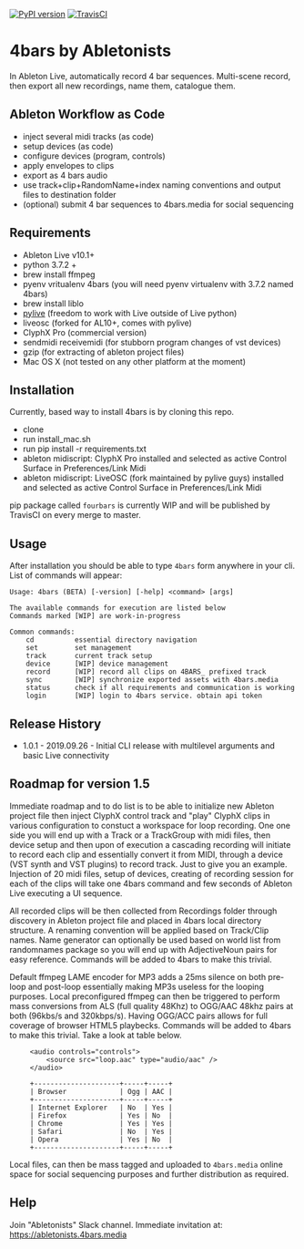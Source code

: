 [![PyPI version](https://badge.fury.io/py/fourbars.svg)](https://badge.fury.io/py/fourbars) [![TravisCI](https://api.travis-ci.com/styk-tv/4bars.svg)](https://travis-ci.com/styk-tv/4bars)


# 4bars by Abletonists
In Ableton Live, automatically record 4 bar sequences. Multi-scene record, then export all new recordings, name them, catalogue them.

## Ableton Workflow as Code
- inject several midi tracks (as code)
- setup devices (as code)
- configure devices (program, controls)
- apply envelopes to clips
- export as 4 bars audio
- use track+clip+RandomName+index naming conventions and output files to destination folder
- (optional) submit 4 bar sequences to 4bars.media for social sequencing

## Requirements
- Ableton Live v10.1+
- python 3.7.2 +
- brew install ffmpeg
- pyenv vritualenv 4bars (you will need pyenv virtualenv with 3.7.2 named 4bars)
- brew install liblo 
- [pylive](https://github.com/ideoforms/pylive) (freedom to work with Live outside of Live python)
- liveosc (forked for AL10+, comes with pylive)
- ClyphX Pro (commercial version)
- sendmidi receivemidi (for stubborn program changes of vst devices)
- gzip (for extracting of ableton project files)
- Mac OS X (not tested on any other platform at the moment)

## Installation

Currently, based way to install 4bars is by cloning this repo.

- clone 
- run install_mac.sh
- run pip install -r requirements.txt
- ableton midiscript: ClyphX Pro installed and selected as active Control Surface in Preferences/Link Midi
- ableton midiscript: LiveOSC (fork maintained by pylive guys) installed and selected as active Control Surface in Preferences/Link Midi 

pip package called `fourbars` is currently WIP and will be published by TravisCI on every merge to master.

## Usage

After installation you should be able to type `4bars` form anywhere in your cli.
List of commands will appear:

```$xslt
Usage: 4bars (BETA) [-version] [-help] <command> [args]

The available commands for execution are listed below
Commands marked [WIP] are work-in-progress

Common commands:
    cd          essential directory navigation
    set         set management
    track       current track setup
    device      [WIP] device management
    record      [WIP] record all clips on 4BARS_ prefixed track
    sync        [WIP] synchronize exported assets with 4bars.media
    status      check if all requirements and communication is working
    login       [WIP] login to 4bars service. obtain api token
```
## Release History

- 1.0.1 - 2019.09.26 - Initial CLI release with multilevel arguments and basic Live connectivity

## Roadmap for version 1.5

Immediate roadmap and to do list is to be able to initialize new Ableton project file then inject ClyphX control track and "play" ClyphX clips in various configuration to constuct a workspace for loop recording. One one side you will end up with a Track or a TrackGroup with midi files, then device setup and then upon of execution a cascading recording will initiate to record each clip and essentially convert it from MIDI, through a device (VST synth and VST plugins) to record track. Just to give you an example. Injection of 20 midi files, setup of devices, creating of recording session for each of the clips will take one 4bars command and few seconds of Ableton Live executing a UI sequence. 

All recorded clips will be then collected from Recordings folder through discovery in Ableton project file and placed in 4bars local directory structure. A renaming convention will be applied based on Track/Clip names. Name generator can optionally be used based on world list from randomnames package so you will end up with AdjectiveNoun pairs for easy reference. Commands will be added to 4bars to make this trivial.

Default ffmpeg LAME encoder for MP3 adds a 25ms silence on both pre-loop and post-loop essentially making MP3s useless for the looping purposes. Local preconfigured ffmpeg can then be triggered to perform mass conversions from ALS (full quality 48Khz) to OGG/AAC 48khz pairs at both (96kbs/s and 320kbps/s). Having OGG/ACC pairs allows for full coverage of browser HTML5 playbecks. Commands will be added to 4bars to make this trivial. Take a look at table below.

```$xslt
     <audio controls="controls">
         <source src="loop.aac" type="audio/aac" />
     </audio>

     +---------------------+-----+-----+
     | Browser             | Ogg | AAC |
     +---------------------+-----+-----+
     | Internet Explorer   | No  | Yes |
     | Firefox             | Yes | No  |
     | Chrome              | Yes | Yes |
     | Safari              | No  | Yes |
     | Opera               | Yes | No  |
     +---------------------+-----+-----+
```

Local files, can then be mass tagged and uploaded to `4bars.media` online space for social sequencing purposes and further distribution as required.

## Help
Join "Abletonists" Slack channel. Immediate invitation at: https://abletonists.4bars.media
